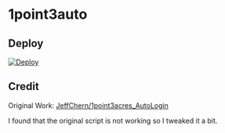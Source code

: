 # 1point3auto

## Deploy

[![Deploy](https://www.herokucdn.com/deploy/button.png)](https://heroku.com/deploy)

## Credit
Original Work: [JeffChern/1point3acres_AutoLogin](https://github.com/JeffChern/1point3acres_AutoLogin)

I found that the original script is not working so I tweaked it a bit.
